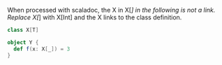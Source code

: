 When processed with scaladoc, the X in X[_] in the following is not a link.  Replace X[_] with X[Int] and the X links to the class definition.

```scala
class X[T]

object Y {
  def f(x: X[_]) = 3
}
```
